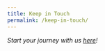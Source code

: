 ```yaml
---
title: Keep in Touch
permalink: /keep-in-touch/
---
```


_Start your journey with us [here](https://beautifulforms.typeform.com/to/E986zu)!_
